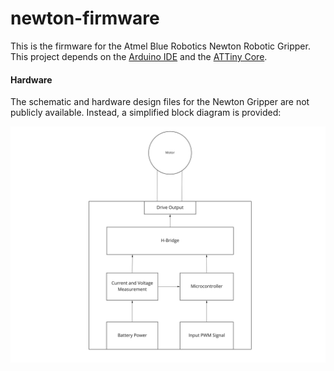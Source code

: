 # newton-firmware

This is the firmware for the Atmel  Blue Robotics Newton Robotic Gripper. This project depends on the [Arduino IDE](https://www.arduino.cc/en/Main/Software) and the [ATTiny Core](https://github.com/SpenceKonde/ATTinyCore).

#### Hardware

The schematic and hardware design files for the Newton Gripper are not publicly available. Instead, a simplified block diagram is provided:

![](newton-hardware-block-diagram.jpg)
